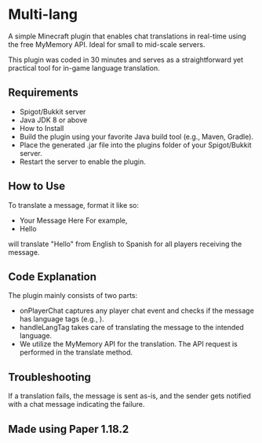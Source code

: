 # Multi-lang

A simple Minecraft plugin that enables chat translations in real-time using the free MyMemory API. Ideal for small to mid-scale servers.

This plugin was coded in 30 minutes and serves as a straightforward yet practical tool for in-game language translation.

## Requirements
- Spigot/Bukkit server
- Java JDK 8 or above
- How to Install
- Build the plugin using your favorite Java build tool (e.g., Maven, Gradle).
- Place the generated .jar file into the plugins folder of your Spigot/Bukkit server.
- Restart the server to enable the plugin.


## How to Use
To translate a message, format it like so:
- <sourceLang> Your Message Here <targetLang>
For example, 
- <en> Hello <es> 

will translate "Hello" from English to Spanish for all players receiving the message.

## Code Explanation
The plugin mainly consists of two parts:

- onPlayerChat captures any player chat event and checks if the message has language tags (e.g., <en>).
- handleLangTag takes care of translating the message to the intended language.
- We utilize the MyMemory API for the translation. The API request is performed in the translate method.

## Troubleshooting
If a translation fails, the message is sent as-is, and the sender gets notified with a chat message indicating the failure.

## Made using Paper 1.18.2
